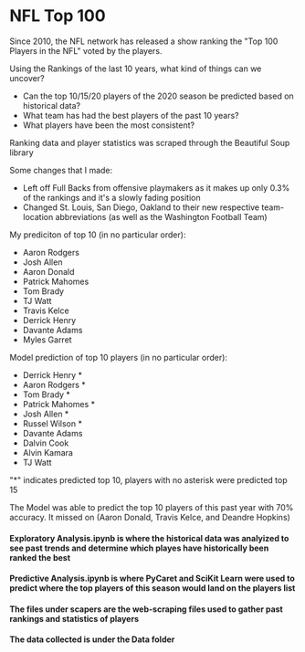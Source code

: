 # NFL Top 100

Since 2010, the NFL network has released a show ranking the "Top 100 Players in the NFL" voted by the players. 

Using the Rankings of the last 10 years, what kind of things can we uncover?

* Can the top 10/15/20 players of the 2020 season be predicted based on historical data?
* What team has had the best players of the past 10 years?
* What players have been the most consistent?

Ranking data and player statistics was scraped through the Beautiful Soup library


Some changes that I made:
- Left off Full Backs from offensive playmakers as it makes up only 0.3% of the rankings and it's a slowly fading position
- Changed St. Louis, San Diego, Oakland to their new respective team-location abbreviations (as well as the Washington Football Team)


My prediciton of top 10 (in no particular order):
* Aaron Rodgers
* Josh Allen
* Aaron Donald
* Patrick Mahomes
* Tom Brady
* TJ Watt
* Travis Kelce
* Derrick Henry
* Davante Adams
* Myles Garret

Model prediction of top 10 players (in no particular order):
* Derrick Henry *
* Aaron Rodgers *
* Tom Brady *
* Patrick Mahomes *
* Josh Allen *
* Russel Wilson *
* Davante Adams
* Dalvin Cook
* Alvin Kamara
* TJ Watt

"*" indicates predicted top 10, players with no asterisk were predicted top 15

The Model was able to predict the top 10 players of this past year with 70% accuracy. It missed on (Aaron Donald, Travis Kelce, and Deandre Hopkins)

#### Exploratory Analysis.ipynb is where the historical data was analyized to see past trends and determine which playes have historically been ranked the best
#### Predictive Analysis.ipynb is where PyCaret and SciKit Learn were used to predict where the top players of this season would land on the players list
#### The files under scapers are the web-scraping files used to gather past rankings and statistics of players
#### The data collected is under the Data folder


